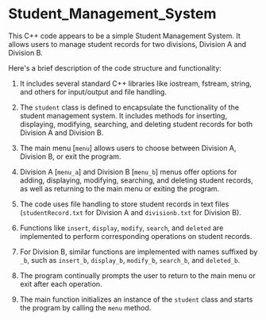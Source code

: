 # Student_Management_System
This C++ code appears to be a simple Student Management System. It allows users to manage student records for two divisions, Division A and Division B.

Here's a brief description of the code structure and functionality:

1. It includes several standard C++ libraries like iostream, fstream, string, and others for input/output and file handling.

2. The `student` class is defined to encapsulate the functionality of the student management system. It includes methods for inserting, displaying, modifying, searching, and deleting student records for both Division A and Division B.

3. The main menu [`menu`] allows users to choose between Division A, Division B, or exit the program.

4. Division A [`menu_a`] and Division B [`menu_b`] menus offer options for adding, displaying, modifying, searching, and deleting student records, as well as returning to the main menu or exiting the program.

5. The code uses file handling to store student records in text files (`studentRecord.txt` for Division A and `divisionb.txt` for Division B).

6. Functions like `insert`, `display`, `modify`, `search`, and `deleted` are implemented to perform corresponding operations on student records.

7. For Division B, similar functions are implemented with names suffixed by `_b`, such as `insert_b`, `display_b`, `modify_b`, `search_b`, and `deleted_b`.

8. The program continually prompts the user to return to the main menu or exit after each operation.

9. The main function initializes an instance of the `student` class and starts the program by calling the `menu` method.
